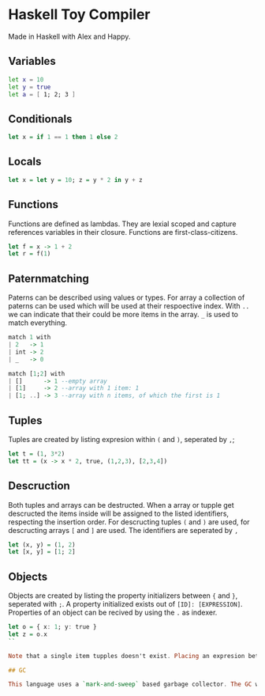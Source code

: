 # Haskell Toy Compiler

Made in Haskell with Alex and Happy.

## Variables

```sh
let x = 10
let y = true
let a = [ 1; 2; 3 ]
```

## Conditionals

```hs
let x = if 1 == 1 then 1 else 2
```

## Locals

```hs
let x = let y = 10; z = y * 2 in y + z
```

## Functions

Functions are defined as lambdas. They are lexial scoped and capture references variables in their closure.
Functions are first-class-citizens.

```hs
let f = x -> 1 + 2
let r = f(1)
```

## Paternmatching

Paterns can be described using values or types. For array a collection of paterns can be used which will be used at their respoective index. With `..` we can indicate that their could be more items in the array. `_` is used to match everything.

```hs
match 1 with
| 2   -> 1
| int -> 2
| _   -> 0

match [1;2] with
| []      -> 1 --empty array
| [1]     -> 2 --array with 1 item: 1
| [1; ..] -> 3 --array with n items, of which the first is 1
```

## Tuples

Tuples are created by listing expresion within `(` and `)`, seperated by `,`;

```hs
let t = (1, 3*2)
let tt = (x -> x * 2, true, (1,2,3), [2,3,4])
```

## Descruction

Both tuples and arrays can be destructed. When a array or tupple get descructed the items inside will be assigned to the listed identifiers, respecting the insertion order. For descructing tuples `(` and `)` are used, for descructing arrays `[` and `]` are used. The identifiers are seperated by `,`

```hs
let (x, y) = (1, 2)
let [x, y] = [1; 2]
```

## Objects

Objects are created by listing the property initializers between `{` and `}`, seperated with `;`. A property initialized exists out of `[ID]: [EXPRESSION]`. Properties of an object can be recived by using the `.` as indexer. 

```hs
let o = { x: 1; y: true }
let z = o.x
``

Note that a single item tupples doesn't exist. Placing an expresion between parentheses will create a nested expresion and not a tuple.

## GC

This language uses a `mark-and-sweep` based garbage collector. The GC will build a Set of heap adreses that are still reachable from the stack (both direct and indirect). All the heap entries that are not in this Set will be removed. GC calls are blocking.
